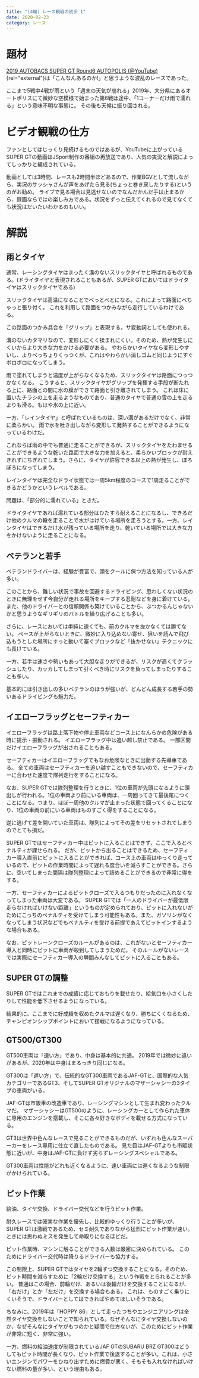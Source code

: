 ```yaml
---
title: "(4輪) レース観戦の初歩 1"
date: 2020-02-23
category: レース
---
```


# 題材

[2019 AUTOBACS SUPER GT Round6 AUTOPOLIS (@YouTube)](https://youtu.be/PcUsdXPVVbM){rel="external"}は「こんなんあるのか!」と思うような波乱のレースであった。

ここまで5戦中4戦が雨という「週末の天気が崩れる」2019年、大分県にあるオートポリスにて微妙な空模様で始まった第6戦は途中、「1コーナーだけ雨で濡れる」という意味不明な事態に。
その後も天候に振り回される。

# ビデオ観戦の仕方
ファンとしてはじっくり見続けるものではあるが、YouTubeに上がっているSUPER GTの動画はJSport制作の番組の再放送であり、人気の実況と解説によってしっかりと編成されている。

動画としては3時間、レースも2時間半ほどあるので、作業BGVとして流しながら、実況のサッシャさんが声をあげたら見る(ちょっと巻き戻したりする)というのがお勧め。
ライブで見る場合は見逃せないのでなんだかんだ手は止まるから、録画ならではの楽しみ方である。状況をずっと伝えてくれるので見てなくても状況はだいたいわかるのもいい。

# 解説

## 雨とタイヤ

通常、レーシングタイヤはまったく溝のないスリックタイヤと呼ばれるものである。(ドライタイヤと表現されることもあるが、SUPER GTにおいてはドライタイヤはスリックタイヤである)

スリックタイヤは高温になることでべっとべとになる。これによって路面にべちゃっと張り付く。
これを利用して路面をつかみながら走行しているわけである。

この路面のつかみ具合を「グリップ」と表現する。サ変動詞としても使われる。

溝のないカタマリなので、変形しにくく揉まれにくい。そのため、熱が発生しにくいからより大きな力をかける必要がある。
やわらかいタイヤなら変形しやすいし、よりべっちょりくっつくが、これはやわらかい消しゴムと同じようにすぐボロボロになってしまう。

雨で塗れてしまうと温度が上がらなくなるため、スリックタイヤは路面につっつかなくなる。
こうすると、スリックタイヤがグリップを発揮する手段が断たれる上に、路面との間に水の膜ができて路面と引き離されてしまう。
これは床に置いたチラシの上を走るようなものであり、普通のタイヤで普通の雪の上を走るよりも滑る。もはや氷の上に近い。

一方、「レインタイヤ」と呼ばれているものは、深い溝があるだけでなく、非常に柔らかい。
雨で水を吐き出しながら変形して発熱することができるようになっているわけだ。

これならば雨の中でも普通に走ることができるが、スリックタイヤをたわませることができるような乾いた路面で大きな力を加えると、柔らかいブロックが耐えきれずにちぎれてしまう。さらに、タイヤが許容できる以上の熱が発生し、ぽろぽろになってしまう。

レインタイヤは完全なドライ状態では一周5km程度のコースで1周走ることができるかどうかというレベルである。

問題は、「部分的に濡れている」ときだ。

ドライタイヤであれば濡れている部分はひたすら耐えることになるし、できるだけ他のクルマの轍を走ることで水がはけている場所を走ろうとする。一方、レインタイヤはできるだけ水が残っている場所を走り、乾いている場所では大きな力をかけないように走ることになる。

## ベテランと若手

ベテランドライバーは、経験が豊富で、頭をクールに保つ方法を知っている人が多い。

このことから、難しい状況で事故を回避するドライビング、思わしくない状況のときに無理をせず今自分が走れる場所をキープする忍耐などを身に着けている。
また、他のドライバーとの信頼関係も築けていることから、ぶつかるんじゃないかと思うようなギリギリのバトルを繰り広げることも多い。

さらに、レースにおいては単純に速くても、前のクルマを抜かなくては勝てない。
ペースが上がらないときに、微妙に入り込めない寄せ、狙いを読んで飛び込もうとした場所にすっと動いて塞ぐブロックなど「抜かせない」テクニックにも長けている。

一方、若手は速さや勢いもあって大胆な走りができるが、リスクが高くてクラッシュしたり、カッカしてしまって引くべき時にリスクを負ってしまったりすることも多い。

基本的には引き出しの多いベテランのほうが強いが、どんどん成長する若手の勢いあるドライビングも魅力だ。

## イエローフラッグとセーフティカー

イエローフラッグは路上落下物や停止車両などコース上になんらかの危険がある時に提示・振動される。
イエローフラッグ中は追い越し禁止である。
一部区間だけイエローフラッグが出されることもある。

セーフティカーはイエローフラッグでもなお危険なときに出動する先導車である。
全ての車両はセーフティカーを追い越すこともできないので、セーフティカーに合わせた速度で隊列走行をすることになる。

なお、SUPER GTでは隊列整理を行うときに、1位の車両が先頭になるように頭出しが行われる。1位の車両より前にいる車両は、一周回ってきて最後尾につくことになる。つまり、ほぼ一周他のクルマが止まった状態で回ってくることになり、1位の車両の前にいる車両はものすごく得をすることになる。

逆に逃げて差を開いていた車両は、隊列によってその差をリセットされてしまうのでとても損だ。

SUPER GTではセーフティカー中はピットに入ることはできず、ここで入るとペナルティが課せられる。
だが、ピットから出ることはできるため、セーフティカー導入直前にピットに入ることができれば、コース上の車両はゆっくり走っているので、ピットの作業時間によって遅れる度合いを減らすことができる。さらに、空いてしまった間隔は隊列整理によって詰めることができるので非常に得をする。

一方、セーフティカーによるピットクローズで入るつもりだったのに入れなくなってしまった車両は大変である。
SUPER GTでは「一人のドライバーが最低限走らなければいけない距離」というものが定められており、ピットに入れないがためにこっちのペナルティを受けてしまう可能性もある。また、ガソリンがなくなってしまう状況などでもペナルティを受ける前提であえてピットインするような場合もある。

なお、ピットレーンクローズのルールがあるのは、これがないとセーフティカー導入と同時にピットに車両が殺到してしまうためだ。
そのルールがないレースでは実際にセーフティカー導入の瞬間みんなしてピットに入ることもある。

## SUPER GTの調整

SUPER GTではこれまでの成績に応じておもりを載せたり、給気口を小さくしたりして性能を低下させるようになっている。

結果的に、ここまでに好成績を収めたクルマは遅くなり、勝ちにくくなるため、チャンピオンシップポイントにおいて接戦になるようになっている。

## GT500/GT300

GT500車両は「速い方」であり、中身は基本的に共通。
2019年では微妙に違いがあるが、2020年は中身はまるっきり同じになる。

GT300は「遅い方」で、伝統的なGT300車両であるJAF-GTと、国際的な人気カテゴリーであるGT3、そしてSUPER GTオリジナルのマザーシャシーの3タイプの車両がいる。

JAF-GTは市販車の改造車であり、レーシングマシンとして生まれ変わったクルマだ。
マザーシャシーはGT500のように、レーシングカーとして作られた車体に専用のエンジンを搭載し、そこに各々好きなボディを載せる方式になっている。

GT3は世界中色んなレースで見ることができるものだが、いずれも色んなスーパーカーをレース専用に仕立て直したものである。
見た目はJAF-GTよりも市販状態に近いが、中身はJAF-GTに負けず劣らずレーシングスペシャルである。

GT300車両は性能がどれも近くなるように、速い車両には遅くなるような制限がかけられている。

## ピット作業

給油、タイヤ交換、ドライバー交代などを行うピット作業。

耐久レースでは確実な作業を優先し、比較的ゆっくり行うことが多いが、SUPER GTは激戦であるため、セミ耐久でありながら猛烈にピット作業が速い。ときには思わぬミスを発生して命取りになるほどだ。

ピット作業時、マシンに触ることができる人数は厳密に決められている。
このためにドライバー交代時は降りるドライバーも協力する。

この制限上、SUPER GTではタイヤを2輪ずつ交換することになる。そのため、ピット時間を減らすために「2輪だけ交換する」という作戦をとられることが多い。
普通はこの場合、前輪だけ、あるいは後輪だけを交換することになるが、「右だけ」とか「左だけ」を交換する場合もある。
これは、ものすごく乗りにくいそうで、ドライバーとしてはできればやめてほしいそうである。

ちなみに、2019年は「HOPPY 86」として走ったつちやエンジニアリングは全然タイヤ交換をしないことで知られている。なぜそんなにタイヤ交換しないのか、なぜそんなにタイヤがもつのかと疑問で仕方ないが、このためにピット作業が非常に短く、非常に強い。

一方、燃料の給油速度が制限されているJAF GTのSUBARU BRZ GT300はどうしてもピット時間が長くなり、ピット作業で後退することが多い。これは、小さいエンジンでパワーをひねり出すために燃費が悪く、そもそも入れなければいけない燃料の量が多い、という理由もある。